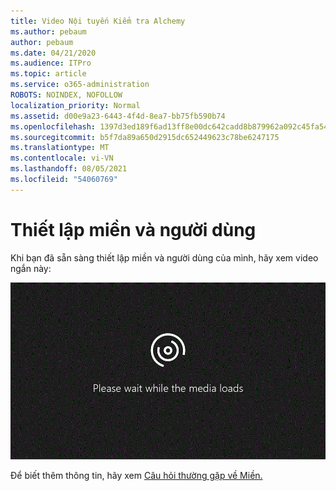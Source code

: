 ```yaml
---
title: Video Nội tuyến Kiểm tra Alchemy
ms.author: pebaum
author: pebaum
ms.date: 04/21/2020
ms.audience: ITPro
ms.topic: article
ms.service: o365-administration
ROBOTS: NOINDEX, NOFOLLOW
localization_priority: Normal
ms.assetid: d00e9a23-6443-4f4d-8ea7-bb75fb590b74
ms.openlocfilehash: 1397d3ed189f6ad13ff8e00dc642cadd8b879962a092c45fa54b975888c03397
ms.sourcegitcommit: b5f7da89a650d2915dc652449623c78be6247175
ms.translationtype: MT
ms.contentlocale: vi-VN
ms.lasthandoff: 08/05/2021
ms.locfileid: "54060769"
---
```

# <a name="set-up-domain-and-users"></a>Thiết lập miền và người dùng

Khi bạn đã sẵn sàng thiết lập miền và người dùng của mình, hãy xem video ngắn này:
  
![Trình duyệt của bạn không hỗ trợ video. Cài đặt Microsoft Silverlight, Adobe Flash Player hoặc Internet Explorer 9.](media/MSN_Video_Widget.gif)
  
Để biết thêm thông tin, hãy xem [Câu hỏi thường gặp về Miền.](https://docs.microsoft.com/microsoft-365/admin/setup/domains-faq)